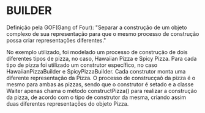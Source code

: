 BUILDER
=======

Definição pela GOF(Gang of Four): "Separar a construção de um objeto complexo de sua representação para que o mesmo processo de
                                   construção possa criar representações diferentes."

No exemplo utilizado, foi modelado um processo de construção de dois diferentes tipos de pizza, no caso, Hawaiian Pizza e Spicy
Pizza. Para cada tipo de pizza foi utilizado um construtor específico, no caso HawaiianPizzaBuilder e SpicyPizzaBuilder. Cada
construtor monta uma diferente representação da Pizza. O processo de construcçaõ da pizza é o mesmo para ambas as pizzas, sendo
que o construtor é setado e a classe Waiter apenas chama o método constructPizza() para realizar a construção da pizza, de acordo
com o tipo de construtor da mesma, criando assim duas diferentes representações do objeto Pizza.

